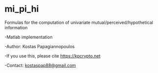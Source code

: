 # mi_pi_hi
Formulas for the computation of univariate mutual/perceived/hypothetical information

-Matlab implementation

-Author: Kostas Papagiannopoulos

-If you use this, please cite https://kpcrypto.net

-Contact: kostaspap88@gmail.com
